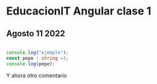 # EducacionIT Angular clase 1
## Agosto 11 2022

```typescript

console.log("ejemplo");
const pepe : string =1;
console.log(pepe);
````
Y ahora otro comentario